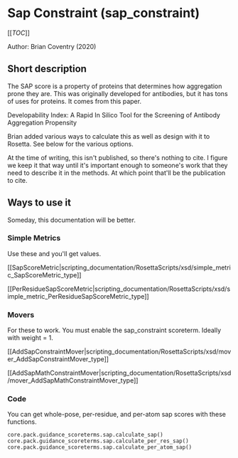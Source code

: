 # Sap Constraint (sap_constraint) 

[[_TOC_]]

Author: Brian Coventry (2020)

## Short description

The SAP score is a property of proteins that determines how aggregation prone they are. This was originally developed for antibodies, but it has tons of uses for proteins. It comes from this paper.

Developability Index: A Rapid In Silico Tool for the Screening of Antibody Aggregation Propensity


Brian added various ways to calculate this as well as design with it to Rosetta. See below for the various options.


At the time of writing, this isn't published, so there's nothing to cite. I figure we keep it that way until it's important enough to someone's work that they need to describe it in the methods. At which point that'll be the publication to cite.


## Ways to use it

Someday, this documentation will be better.

### Simple Metrics

Use these and you'll get values.

[[SapScoreMetric|scripting_documentation/RosettaScripts/xsd/simple_metric_SapScoreMetric_type]]

[[PerResidueSapScoreMetric|scripting_documentation/RosettaScripts/xsd/simple_metric_PerResidueSapScoreMetric_type]]

### Movers

For these to work. You must enable the sap_constraint scoreterm. Ideally with weight = 1.

[[AddSapConstraintMover|scripting_documentation/RosettaScripts/xsd/mover_AddSapConstraintMover_type]]

[[AddSapMathConstraintMover|scripting_documentation/RosettaScripts/xsd/mover_AddSapMathConstraintMover_type]]


### Code

You can get whole-pose, per-residue, and per-atom sap scores with these functions.

```
core.pack.guidance_scoreterms.sap.calculate_sap()
core.pack.guidance_scoreterms.sap.calculate_per_res_sap()
core.pack.guidance_scoreterms.sap.calculate_per_atom_sap()
```
